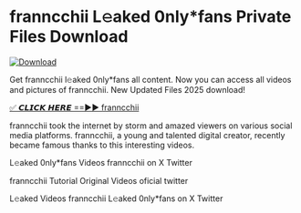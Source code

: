 # franncchii L𝚎aked 0nly*fans Private Files Download

[![Download](https://i.imgur.com/PoXn3jX.png)](https://mediafirer.com/franncchii)

Get franncchii l𝚎aked 0nly*fans all content. Now you can access all videos and pictures of franncchii. New Updated Files 2025 download!

[✅ 𝘾𝙇𝙄𝘾𝙆 𝙃𝙀𝙍𝙀 ==►► franncchii](https://mediafirer.com/franncchii)

franncchii took the internet by storm and amazed viewers on various social media platforms. franncchii, a young and talented digital creator, recently became famous thanks to this interesting videos.

L𝚎aked 0nly*fans Videos franncchii on X Twitter

franncchii Tutorial Original Videos oficial twitter

L𝚎aked Videos franncchii L𝚎aked 0nly*fans on X Twitter
